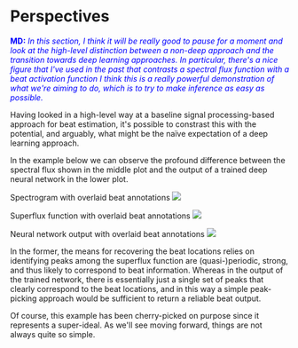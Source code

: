 Perspectives
============

<span style="color:blue"> **MD:** _In this section, I think it will be really good to pause for a 
moment and look at the high-level distinction between a non-deep approach
and the transition towards deep learning approaches.
In particular, there's a nice figure that I've used in the past
that contrasts a spectral flux function with a beat activation function
I think this is a really powerful demonstration of what we're aiming
to do, which is to try to make inference as easy as possible._</span>


Having looked in a high-level way at a baseline signal processing-based approach
for beat estimation, it's possible to constrast this with the potential,
and arguably, what might be the naïve expectation of a deep learning approach.

In the example below we can observe the profound difference between the spectral flux 
shown in the middle plot and the output of a trained deep neural network in the lower
plot. 

Spectrogram with overlaid beat annotations
![](../assets/ch2_basics/figs/spectrogram.png)

Superflux function with overlaid beat annotations
![](../assets/ch2_basics/figs/spectral_flux.png)

Neural network output with overlaid beat annotations
![](../assets/ch2_basics/figs/network_output.png)


In the former, the means for recovering the beat locations relies on identifying 
peaks among the superflux function are (quasi-)periodic, strong, and thus likely
to correspond to beat information. Whereas in the output of the trained network,
there is essentially just a single set of peaks that clearly correspond 
to the beat locations, and in this way a simple peak-picking approach would be 
sufficient to return a reliable beat output. 

Of course, this example has been cherry-picked on purpose since it represents
a super-ideal. As we'll see moving forward, things are not always quite so
simple.  

